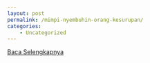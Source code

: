 ```yaml
---
layout: post
permalink: /mimpi-nyembuhin-orang-kesurupan/
categories:
    - Uncategorized
---
```


[Baca Selengkapnya](/08)